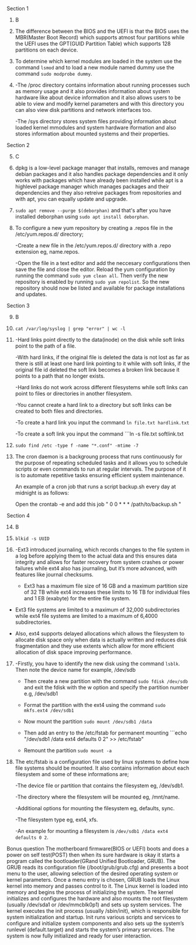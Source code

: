 Section 1
1. B
2. The difference between the BIOS and the UEFI is that the BIOS uses the MBR(Master Boot Record) which supports atmost four partitions while the UEFI uses the GPT(GUID Partition Table) which supports 128 partitions on each device.

3. To determine which kernel modules are loaded in the system use the command ```lsmod``` and to load a new module named dummy use the command ```sudo modprobe dummy```.

4. -The /proc directory contains information about running processes such as memory usage and it also provides information about system hardware like about device information and it also allows users to be able to view and modify kernel parameters and with this directory you can also view disk partitions and network interfaces too.

    -The /sys directory stores system files providing information about loaded kernel mmodules and system hardware iformation and also stores information about mounted systems and their properties.

Section 2

5. C

6. dpkg is a low-level package manager that installs, removes and manage debian packages and it also handles package dependencies and it only works with packages which have already been installed while apt is a highlevel package manager which manages packages and their dependencies and they also retreive packages from repositories and with apt, you can equally update and upgrade.

7. ```sudo apt remove --purge $(deborphan)``` and that's after you have installed deborphan using ```sudo apt install deborphan```.

8. To configure a new yum repository by creating a .repos file in the /etc/yum.repos.d/ directory;

   -Create a new file in the /etc/yum.repos.d/ directory with a .repo extension eg, name.repos.

   -Open the file in a text editor and add the neccesary configurations then save the file and close the editor. Reload the yum configuration by running the command ```sudo yum clean all```. Then verify the new repository is enabled by running ```sudo yum repolist```. So the new repository should now be listed and available for package installations and updates.

Section 3

9. B

10. ```cat /var/log/syslog | grep "error" | wc -l```

11. -Hard links point directly to the data(inode) on the disk while soft links point to the path of a file.
    
    -With hard links, if the original file is deleted the data is not lost as far as there is still at least one hard link pointing to it while with soft links, if the original file id deleted the soft link becomes a broken link because it points to a path that no longer exists.
    
    -Hard links do not work across different filesystems while soft links can point to files or directories in another filesystem.
    
    -You cannot create a hard link to a directory but soft links can be created to both files and directories.
    
    -To create a hard link you input the command ```ln file.txt hardlink.txt```
    
    -To create a soft link you input the command ```ln -s file.txt softlink.txt

12. ```sudo find /etc -type f -name "*.conf" -mtime -7```

13. The cron daemon is a backgroung process that runs continuously for the purpose of repeating scheduled tasks and it allows you to schedule scripts or even commands to run at regular intervals. The purpose of it is to automate repetitive tasks ensuring efficient system maintenance.

    An example of a cron job that runs a script backup.sh every day at midnight is as follows:
    
    Open the crontab -e and add this job " 0 0 * * * /path/to/backup.sh "

Section 4

14. B

15. ```blkid -s UUID```

16. -Ext3 introduced journaling, which records changes to the file system in a log before applying them to the actual data and this ensures data integrity and allows for faster recovery from system crashes or power failures while ext4 also has journaling, but it’s more advanced, with features like journal checksums.

    - Ext3 has a maximum file size of 16 GB and a maximum partition size of 32 TB while ext4 increases these limits to 16 TB for individual files and 1 EB (exabyte) for the entire file system.

   - Ext3 file systems are limited to a maximum of 32,000 subdirectories while ext4 file systems are limited to a maximum of 6,4000 subdirectories.

   - Also, ext4 supports delayed allocations which allows the filesystem to allocate disk space only when data is actually written and reduces disk fragmentation and they use extents which allow for more efficient allocation of disk space improving performance.

17. -Firstly, you have to identify the new disk using the command ```lsblk```. Then note the device name for example, /dev/sdb

    - Then create a new partition with the command ```sudo fdisk /dev/sdb``` and exit the fdisk with the w option and specify the partition number e.g, /dev/sdb1
      
    - Format the partition with the ext4 using the command ```sudo mkfs.ext4 /dev/sdb1```
      
    - Now mount the partition ```sudo mount /dev/sdb1 /data```
      
    - Then add an entry to the /etc/fstab for permanent mounting ```echo "/dev/sdb1 /data ext4 defaults 0 2" >> /etc/fstab"
      
    - Remount the partition ```sudo mount -a```

18. The etc/fstab is a configuration file used by linux systems to define how file systems should be mounted. It also contains information about each filesystem and some of these informations are;

    -The device file or partition that contains the filesystem eg, /dev/sdb1.

    -The directory where the filesystem will be mounted eg, /mnt/name.

    -Additional options for mounting the filesystem eg, defaults, sync.

    -The filesystem type eg, ext4, xfs.

    -An example for mounting a filesystem is ```/dev/sdb1 /data ext4 defaults 0 2```.

Bonus question
     The motherboard firmware(BIOS or UEFI) boots and does a power on self test(POST) then when its sure hardware is okay it starts a program called the bootloader(GRand Unified Bootloader, GRUB). The GRUB reads its configuration file (/boot/grub/grub.cfg) and presents a boot menu to the user, allowing selection of the desired operating system or kernel parameters. Once a menu entry is chosen, GRUB loads the Linux kernel into memory and passes control to it. The Linux kernel is loaded into memory and begins the process of initializing the system. The kernel initializes and configures the hardware and also mounts the root filesystem (usually /dev/sda1 or /dev/mmcblk0p1) and sets up system services. The kernel executes the init process (usually /sbin/init), which is responsible for system initialization and startup. Init runs various scripts and services to configure and initialize system components and also sets up the system’s runlevel (default.target) and starts the system’s primary services. The system is now fully initialized and ready for user interaction.
    





    


